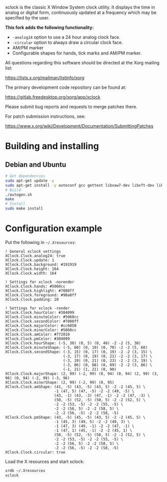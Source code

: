 xclock is the classic X Window System clock utility.  It displays
the time in analog or digital form, continuously updated at a
frequency which may be specified by the user.

**This fork adds the following functionality:**
* `-analog24` option to use a 24 hour analog clock face.
* `-circular` option to always draw a circular clock face.
* AM/PM marker
* Configurable shapes for hands, tick marks and AM/PM marker.

All questions regarding this software should be directed at the
Xorg mailing list:

  https://lists.x.org/mailman/listinfo/xorg

The primary development code repository can be found at:

  https://gitlab.freedesktop.org/xorg/app/xclock

Please submit bug reports and requests to merge patches there.

For patch submission instructions, see:

  https://www.x.org/wiki/Development/Documentation/SubmittingPatches

# Building and installing

## Debian and Ubuntu

```sh
# Get dependencies
sudo apt-get update -y
sudo apt-get install -y autoconf gcc gettext libxaw7-dev libxft-dev libxkbfile-dev make pkg-config xutils-dev
# Build
./autogen.sh
make
# Install
sudo make install
```

# Configuration example

Put the following in `~/.Xresources`:
```
! General xclock settings
XClock.Clock.analog24: true
XClock.Clock.update: 1
XClock.Clock.background: #191919
XClock.Clock.height: 164
XClock.Clock.width: 164

! Settings for xclock -norender
XClock.Clock.hands: #5060cc
XClock.Clock.highlight: #7080ff
XClock.Clock.foreground: #90a0ff
XClock.Clock.padding: 20

! Settings for xclock -render
XClock.Clock.hourColor: #304099
XClock.Clock.minuteColor: #5060cc
XClock.Clock.secondColor: #7080ff
XClock.Clock.majorColor: #cc6050
XClock.Clock.minorColor: #5060cc
XClock.Clock.amColor: #772010
XClock.Clock.pmColor: #304099
XClock.Clock.hourShape: (-5, 30) (0, 5) (0, 40) -2 -2 (5, 30)
XClock.Clock.minuteShape: (-5, 60) (0, 10) (0, 70) -2 -2 (5, 60)
XClock.Clock.secondShape: (-3, 15) (0, 17) (0, 19) -2 -2 (3, 15) \
                          (-3, 17) (0, 19) (0, 21) -2 -2 (3, 17) \
                          (-3, 19) (0, 21) (0, 23) -2 -2 (3, 19) \
                          (-3, 86) (0, 88) (0, 89) -2 -2 (3, 86) \
                          (-1, 21) (1, 21) (0, 90)
XClock.Clock.majorShape: (2, 99) (-2, 99) (0, 94) (0, 94) (2, 99) (3, 96) (0, 94) (-2, 99) (-3, 96)
XClock.Clock.minorShape: (2, 99) (-2, 99) (0, 95)
XClock.Clock.amShape: (41, -5) (43, -5) (43, 5) -2 -2 (45, 5) \
                      -1 (47, 5) (47, -5) -2 -2 (49, -5) \
                      (43, -1) (43, -3) (47, -1) -2 -2 (47, -3) \
                      (50, -5) (52, -5) (50, 5) -2 -2 (52, 5) \
                      -2 -2 (53, -5) -2 -2 (55, -5) \
                      -2 -2 (56, 5) -2 -2 (58, 5) \
                      -2 -2 (56, -5) -2 -2 (58, -5)
XClock.Clock.pmShape: (43, -5) (45, -5) (43, 5) -2 -2 (45, 5) \
                      -1 (45, 3) (49, 5) -2 -2 (49, 3) \
                      -1 (47, 3) (49, -1) -2 -2 (47, -1) \
                      -1 (47, 1) (45, -1) -2 -2 (45, 1) \
                      (50, -5) (52, -5) (50, 5) -2 -2 (52, 5) \
                      -2 -2 (53, -5) -2 -2 (55, -5) \
                      -2 -2 (56, 5) -2 -2 (58, 5) \
                      -2 -2 (56, -5) -2 -2 (58, -5)
XClock.Clock.circular: true
```

Load the X resources and start xclock:
```sh
xrdb ~/.Xresources
xclock
```
